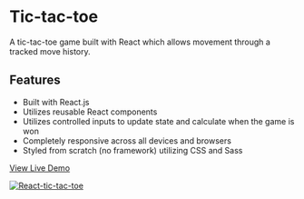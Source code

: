 # Tic-tac-toe

A tic-tac-toe game built with React which allows movement through a tracked move history.

## Features

* Built with React.js
* Utilizes reusable React components
* Utilizes controlled inputs to update state and calculate when the game is won
* Completely responsive across all devices and browsers
* Styled from scratch (no framework) utilizing CSS and Sass

<a href="https://oscarfabiani.com/React-tic-tac-toe/" target="_blank">View Live Demo</a>

<a href="https://oscarfabiani.com/React-tic-tac-toe/" target="_blank"><img src="https://oscarfabiani.com/assets/React-tic-tac-toe-screenshot.png" title="React-tic-tac-toe" alt="React-tic-tac-toe"></a>
